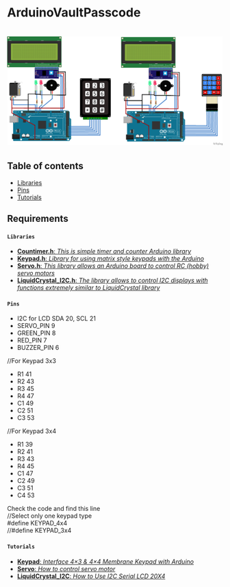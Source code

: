 # ArduinoVaultPasscode

# ![ArduinoVaultPasscode](AVP.png)

## Table of contents

* [Libraries](#Libraries)
* [Pins](#Pins)
* [Tutorials](#Tutorials)

## Requirements

#### `Libraries`

* [**Countimer.h**: _This is simple timer and counter Arduino library_](https://github.com/inflop/Countimer)
* [**Keypad.h**: _Library for using matrix style keypads with the Arduino_](https://github.com/Chris--A/Keypad)
* [**Servo.h**: _This library allows an Arduino board to control RC (hobby) servo motors_](https://github.com/arduino-libraries/Servo)
* [**LiquidCrystal_I2C.h**: _The library allows to control I2C displays with functions extremely similar to LiquidCrystal library_](https://github.com/fdebrabander/Arduino-LiquidCrystal-I2C-library)


#### `Pins`


* I2C for LCD SDA 20, SCL 21
* SERVO_PIN			9
* GREEN_PIN			8
* RED_PIN				7
* BUZZER_PIN			6

//For Keypad 3x3
* R1					41
* R2					43
* R3					45
* R4					47
* C1					49
* C2					51
* C3					53

//For Keypad 3x4
* R1					39
* R2					41
* R3					43
* R4					45
* C1					47
* C2					49
* C3					51
* C4					53

Check the code and find this line  
//Select only one keypad type  
#define KEYPAD_4x4  
//#define KEYPAD_3x4  


#### `Tutorials`

* [**Keypad**: _Interface 4×3 & 4×4 Membrane Keypad with Arduino_](https://lastminuteengineers.com/arduino-keypad-tutorial/)
* [**Servo**: _How to control servo motor_](https://www.intorobotics.com/tutorial-how-to-control-the-tower-pro-sg90-servo-with-arduino-uno/)
* [**LiquidCrystal_I2C**: _How to Use I2C Serial LCD 20X4_](https://www.instructables.com/id/How-to-Use-I2C-Serial-LCD-20X4-Yellow-Backlight/)

